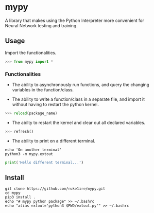 # mypy
A library that makes using the Python Interpreter more convenient for Neural Network testing and training.
## Usage

Import the functionalities.
```python
>>> from mypy import *
```

### Functionalities

- The ability to asynchronously run functions, and query the changing variables in the function/class.

- The ability to write a function/class in a separate file, and import it without having to restart the python kernel.
```python
>>> reload(package_name)
```

- The abilty to restart the kernel and clear out all declared variables.
```python
>>> refresh()
```

- The ability to print on a different terminal.
```console
echo 'On another terminal'
python3 -m mypy.extout
```
```python
print('Hello different terminal...')
```

## Install 

```console
git clone https://github.com/ruke1ire/mypy.git
cd mypy
pip3 install .
echo "# mypy python package" >> ~/.bashrc
echo "alias extout='python3 $PWD/extout.py'" >> ~/.bashrc
```
